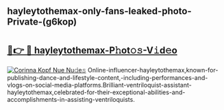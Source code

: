 ## hayleytothemax-only-fans​-leaked-photo​-Private-(g6kop)


# <h2><a href="https://mediaupload.pro?title=hayleytothemax&ref=git">🔗👉 🔴 hayleytothemax-P𝚑ot𝚘𝚜-V𝚒d𝚎o</a></h2>

[![Corinna Kopf Nue Nu𝚍e𝚜](https://i.imgur.com/0qMVB7G.gif)](https://mediaupload.pro?title=hayleytothemax&ref=git)
Online-influencer-hayleytothemax,known-for-publishing-dance-and-lifestyle-content,-including-performances-and-vlogs-on-social-media-platforms.Brilliant-ventriloquist-assistant-hayleytothemax,celebrated-for-their-exceptional-abilities-and-accomplishments-in-assisting-ventriloquists.  